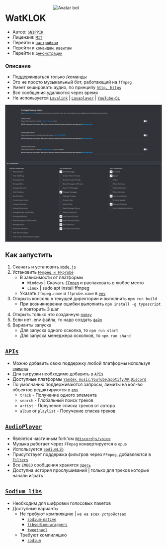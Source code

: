 [<img align="right" alt="Avatar bot" width="350px" src="https://media.discordapp.net/attachments/1016995045783633940/1080964769927942234/Icon.png" />](https://discordapp.com/users/623170593268957214)
# WatKLOK 
- Автор: [`SNIPPIK`](https://github.com/SNIPPIK)
- Лицензия: [`MIT`](LICENSE.md)
- Перейти к [`настройкам`](.env.dev)
- Перейти к [`командам`](src/handlers/Commands), [`ивентам`](src/handlers/Events)
- Перейти к [`демонстрации`](https://www.youtube.com/playlist?list=PLrQkedRE9MFvchEkGvt-Tk5jqS5GiS8Kd)


### Описание
 - Поддерживаться только /команды 
 - Это не просто музыкальный бот, работающий на `ffmpeg`
 - Умеет кешировать аудио, по принципу [`http, https`](src/Misc/Request/index.ts)
 - Все сообщения удаляются через время
 - Не используется [`Lavalink`](https://github.com/lavalink-devs/Lavalink) | [`Lavaplayer`](https://github.com/sedmelluq/lavaplayer) | [`YouTube-DL`](https://youtube-dl.org/)

<img align="center" alt="PGI Settings" width="1000px" src="https://github.com/SNIPPIK/WatKLOK/blob/main/.github/resource/PGI.png?raw=true" />
<img align="center" alt="Bot Permissions" width="1000px" src="https://github.com/SNIPPIK/WatKLOK/blob/main/.github/resource/Bot Permissions.png?raw=true" />


## <a name="run"></a> Как запустить
1. Скачать и установить [`Node.js`](https://nodejs.org/ru/)
2. Установить [`FFmpeg и FFprobe`](https://github.com/BtbN/FFmpeg-Builds/releases)
   - В зависимости от платформы
      - `Windows` | Скачать [`FFmpeg`](https://ffmpeg.org/) и распаковать в любое место
      - `Linux` | sudo apt install ffmpeg
   - Указать `ffmpeg.name` и `ffprobe.name` в [`env`](.env.dev)
3. Открыть консоль в текущей директории и выполнить `npm run build`
    - При возникновении ошибки выполнить `npm install -g typescript` и повторить 3 шаг
4. Открыть только что созданную [`папку`](.Build)
5. Если нет .env файла, то надо создать [`файл`](.env.dev)
6. Варианты запуска
   - Для запуска одного осколка, то `npm run start`
   - Для запуска менеджера осколков, то `npm run shard`




## <a name="APIS"></a> [`APIs`](src/handlers/APIs)
- Можно добавить свою поддержку любой платформы используя [`примеры`](src/handlers/APIs)
- Для загрузки необходимо добавить в [`APIs`](src/handlers/APIs.ts)
- Доступные платформы [`Yandex music`](https://music.yandex.ru),[`YouTube`](https://youtube.com),[`Spotify`](https://open.spotify.com),[`VK`](https://vk.com),[`Discord`](https://discord.com)
- По умолчанию поддерживаются запросы, лимиты на кол-во объектов редактируются в [`env`](.env.dev)
  - `track` - Получение одного элемента
  - `search` - Глобальный поиск треков
  - `artist` - Получение списка треков от автора
  - `album` or `playlist` - Получение списка треков





## <a name="AudioPlayer"></a> [`AudioPlayer`](src/structures/AudioPlayer)
  - Является частичным fork'ом [`@discordjs/voice`](https://www.npmjs.com/package/@discordjs/voice)
  - Музыка работает через `FFmpeg` конвертируется в `opus`
  - Используется [`SodiumLib`](#sodium-libs)
  - Присутствует поддержка фильтров через `FFmpeg`, добавляются в [`Filters`](src/handlers/JSON/Filters.json)
  - Все `EMBED` сообщения хранятся [`здесь`](src/components/Embeds)
  - Доступна история прослушиваний | только для треков которые начали играть


    

## <a name="sodium-libs"></a> [`Sodium libs`](https://discordjs.guide/voice/#extra-dependencies)
 - Необходим для шифровки голосовых пакетов
 - Доступные варианты
   - Не требуют компиляцию | `не на всех устройствах`
     - [`sodium-native`](https://www.npmjs.com/package/sodium-native)
     - [`libsodium-wrappers`](https://www.npmjs.com/package/libsodium-wrappers)
     - [`tweetnacl`](https://www.npmjs.com/package/tweetnacl)
    - Требуют компиляцию
      - [`sodium`](https://www.npmjs.com/package/sodium)
